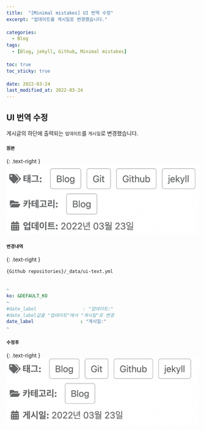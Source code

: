 ```yaml
---
title:  "[Minimal mistakes] UI 번역 수정"
excerpt: "업데이트를 게시일로 변경했습니다."

categories:
  - Blog
tags:
  - [Blog, jekyll, Github, Minimal mistakes]

toc: true
toc_sticky: true
 
date: 2022-03-24
last_modified_at: 2022-03-24
---
```


## UI 번역 수정
게시글의 하단에 출력되는 `업데이트`를 `게시일`로 변경했습니다.

<div class="notice--primary" markdown="1">

#### `원본`
{: .text-right }
![ex_screenshot](/assets/images/2022-03-24-Blog-Update-data-label/post_update.png)

#### `변경내역`
{: .text-right }

```
{Github repositories}/_data/ui-text.yml
```

```yml

~
ko: &DEFAULT_KO
~
#date_label                 : "업데이트:"
#date_label값을 "업데이트"에서 "게시일"로 변경
date_label                 : "게시일:"     
~

```

#### `수정후`
{: .text-right }
![ex_screenshot](/assets/images/2022-03-24-Blog-Update-data-label/post_date.png)



</div>